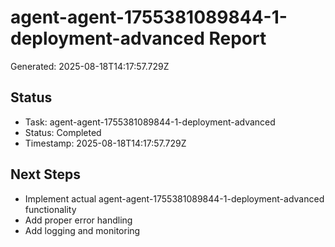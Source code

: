 # agent-agent-1755381089844-1-deployment-advanced Report

Generated: 2025-08-18T14:17:57.729Z

## Status
- Task: agent-agent-1755381089844-1-deployment-advanced
- Status: Completed
- Timestamp: 2025-08-18T14:17:57.729Z

## Next Steps
- Implement actual agent-agent-1755381089844-1-deployment-advanced functionality
- Add proper error handling
- Add logging and monitoring
